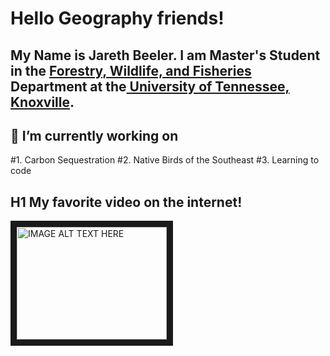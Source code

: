 # Hello Geography friends!

## My Name is Jareth Beeler. I am Master's Student in the [Forestry, Wildlife, and Fisheries](https://naturalresources.tennessee.edu/) Department at the[ University of Tennessee, Knoxville](https://www.utk.edu/). 

 ## 🔭 I’m currently working on 
 #1. Carbon Sequestration
 #2. Native Birds of the Southeast
 #3. Learning to code 
 

## H1 My favorite video on the internet!

<a href="http://www.youtube.com/watch?feature=player_embedded&v=https://www.youtube.com/watch?v=sQ1EXk7XUpE
" target="_blank"><img src="http://img.youtube.com/vi/https://www.youtube.com/watch?v=sQ1EXk7XUpE/0.jpg" 
alt="IMAGE ALT TEXT HERE" width="240" height="180" border="10" /></a>

<!--
**jbeele16/jbeele16** is a ✨ _special_ ✨ repository because its `README.md` (this file) appears on your GitHub profile.

Here are some ideas to get you started:

- 🔭 I’m currently working on ...
- 🌱 I’m currently learning ...
- 👯 I’m looking to collaborate on ...
- 🤔 I’m looking for help with ...
- 💬 Ask me about ...
- 📫 How to reach me: ...
- 😄 Pronouns: ...
- ⚡ Fun fact: ...
-->
